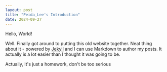 ```yaml
---
layout: post
title: "Peida_Lee's Introduction"
date: 2024-09-27
---
```


Hello, World!

Well. Finally got around to putting this old website together. Neat thing about it - powered by [Jekyll](http://jekyllrb.com) and I can use Markdown to author my posts. It actually is a lot easier than I thought it was going to be.

Actually, It's just a homework, don't be too serious
